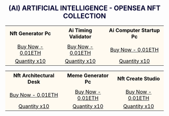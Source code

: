 <h2><center><font color="000033"> (AI) ARTIFICIAL INTELLIGENCE - OPENSEA NFT COLLECTION </font></center></h2>

<table style="width:100%;text-align:left;border-collapse:collapse;background-color:#FFFAF0;">
      <tr style="background-color:yellowgreen;color:#FFFAF0;"></tr>
  <tr>
    <th><font color="#000000"><center>Nft Generator Pc</center></font></th>
    <th><font color="#000000"><center>Ai Timing Validator</center></font></th>
    <th><font color="#000000"><center>Ai Computer Startup Pc</center></font></th>
  </tr>
  <tr>
    <td></td>
    <td></td>
    <td></td>
  </tr>
  <tr>
    <td><a href=" https://opensea.io/Opraks" target="_blank"><font color="#000000"><center>Buy Now - 0,01ETH</center></font></a></td>
    <td><a href=" https://opensea.io/Opraks" target="_blank"><font color="#000000"><center>Buy Now - 0,01ETH</center></font></a></td>
    <td><a href=" https://opensea.io/Opraks" target="_blank"><font color="#000000"><center>Buy Now - 0,01ETH</center></font></a></td>
  </tr>
  <tr>
    <td><a href=" https://opensea.io/Opraks" target="_blank"><font color="#000000"><center>Quantity x10</center></font></a></td>
    <td><a href=" https://opensea.io/Opraks" target="_blank"><font color="#000000"><center>Quantity x10</center></font></a></td>
    <td><a href=" https://opensea.io/Opraks" target="_blank"><font color="#000000"><center>Quantity x10</center></font></a></td>
  </tr>
</table>


<table style="width:100%;text-align:left;border-collapse:collapse;background-color:#FFFAF0;">
      <tr style="background-color:yellowgreen;color:#FFFAF0;"></tr>
  <tr>
    <th><font color="#000000"><center>Nft Architectural Desk</center></font></th>
    <th><font color="#000000"><center>Meme Generator Pc</center></font></th>
    <th><font color="#000000"><center>Nft Create Studio</center></font></th>
  </tr>
  <tr>
    <td></td>
    <td></td>
    <td></td>
  </tr>
  <tr>
    <td><a href=" https://opensea.io/Opraks" target="_blank"><font color="#000000"><center>Buy Now - 0,01ETH</center></font></a></td>
    <td><a href=" https://opensea.io/Opraks" target="_blank"><font color="#000000"><center>Buy Now - 0,01ETH</center></font></a></td>
    <td><a href=" https://opensea.io/Opraks" target="_blank"><font color="#000000"><center>Buy Now - 0,01ETH</center></font></a></td>
  </tr>
  <tr>
   <td><a href=" https://opensea.io/Opraks" target="_blank"><font color="#000000"><center>Quantity x10</center></font></a></td>
   <td><a href=" https://opensea.io/Opraks" target="_blank"><font color="#000000"><center>Quantity x10</center></font></a></td>
   <td><a href=" https://opensea.io/Opraks" target="_blank"><font color="#000000"><center>Quantity x10</center></font></a></td>
  </tr>
</table>
